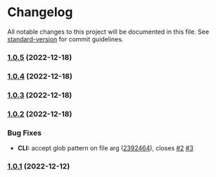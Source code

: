 # Changelog

All notable changes to this project will be documented in this file. See [standard-version](https://github.com/conventional-changelog/standard-version) for commit guidelines.

### [1.0.5](/TestEssence/feature-to-md/compare/v1.0.4...v1.0.5) (2022-12-18)

### [1.0.4](/TestEssence/feature-to-md/compare/v1.0.3...v1.0.4) (2022-12-18)

### [1.0.3](/TestEssence/feature-to-md/compare/v1.0.2...v1.0.3) (2022-12-18)

### [1.0.2](/TestEssence/feature-to-md/compare/v1.0.1...v1.0.2) (2022-12-18)


### Bug Fixes

* **CLI:** accept glob pattern on file arg ([2392464](/TestEssence/feature-to-md/commit/2392464b46b8fb8772c977424d46088e7067e709)), closes [#2](/TestEssence/feature-to-md/issues/2) [#3](/TestEssence/feature-to-md/issues/3)

### [1.0.1](/TestEssence/feature-to-md/compare/v1.0.0...v1.0.1) (2022-12-12)

